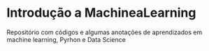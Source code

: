 # Introdução a MachineaLearning
Repositório com códigos e algumas anotações de aprendizados em machine learning, Pyrhon e Data Science
